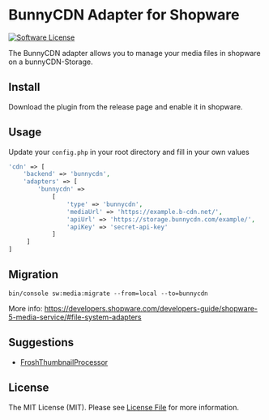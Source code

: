 # BunnyCDN Adapter for Shopware

[![Software License](https://img.shields.io/badge/license-MIT-brightgreen.svg?style=flat-square)](LICENSE.md)

The BunnyCDN adapter allows you to manage your media files in shopware on a bunnyCDN-Storage.


## Install

Download the plugin from the release page and enable it in shopware.

## Usage

Update your `config.php` in your root directory and fill in your own values

```php
'cdn' => [
    'backend' => 'bunnycdn',
    'adapters' => [
        'bunnycdn' =>
            [
                'type' => 'bunnycdn',
                'mediaUrl' => 'https://example.b-cdn.net/',
                'apiUrl' => 'https://storage.bunnycdn.com/example/',
                'apiKey' => 'secret-api-key'
            ]
     ]
]
```

## Migration
`bin/console sw:media:migrate --from=local --to=bunnycdn`

More info: https://developers.shopware.com/developers-guide/shopware-5-media-service/#file-system-adapters

## Suggestions

- [FroshThumbnailProcessor](https://github.com/FriendsOfShopware/FroshThumbnailProcessor)

## License

The MIT License (MIT). Please see [License File](LICENSE) for more information.
